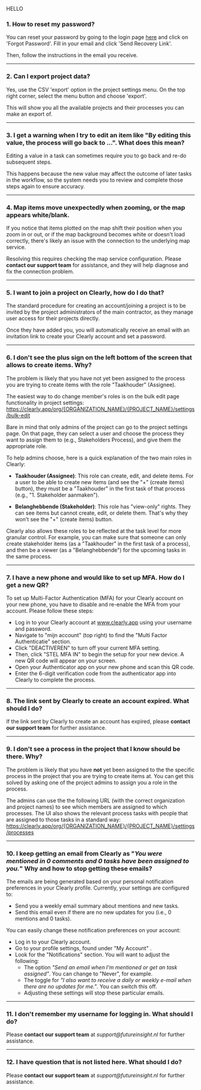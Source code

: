 HELLO
### 1. How to reset my password?

You can reset your password by going to the login page [here](https://clearly.app/login) and click on 'Forgot Password'. Fill in your email and click 'Send Recovery Link'.

Then, follow the instructions in the email you receive.

---

### 2. Can I export project data?

Yes, use the CSV 'export' option in the project settings menu. On the top right corner, select the menu button and choose 'export'.

This will show you all the available projects and their processes you can make an export of.

---

### 3. I get a warning when I try to edit an item like "By editing this value, the process will go back to ...". What does this mean?

Editing a value in a task can sometimes require you to go back and re-do subsequent steps. 

This happens because the new value may affect the outcome of later tasks in the workflow, so the system needs you to review and complete those steps again to ensure accuracy.

---

### 4. Map items move unexpectedly when zooming, or the map appears white/blank.

If you notice that items plotted on the map shift their position when you zoom in or out, or if the map background becomes white or doesn't load correctly, there's likely an issue with the connection to the underlying map service.

Resolving this requires checking the map service configuration. Please **contact our support team** for assistance, and they will help diagnose and fix the connection problem.

---

### 5. I want to join a project on Clearly, how do I do that?

The standard procedure for creating an account/joining a project is to be invited by the project administrators of the main contractor, as they manage user access for their projects directly.

Once they have added you, you will automatically receive an email with an invitation link to create your Clearly account and set a password.

---

### 6. I don't see the plus sign on the left bottom of the screen that allows to create items. Why? 

The problem is likely that you have not yet been assigned to the process you are trying to create items with the role "Taakhouder" (Assignee). 

The easiest way to do change member's roles is on the bulk edit page functionality in project settings:
https://clearly.app/org/{ORGANIZATION_NAME}/{PROJECT_NAME}/settings/bulk-edit

Bare in mind that only admins of the project can go to the project settings page. On that page, they can select a user and choose the process they want to assign them to (e.g., Stakeholders Process), and give them the appropriate role.

To help admins choose, here is a quick explanation of the two main roles in Clearly:
- **Taakhouder (Assignee)**: This role can create, edit, and delete items. For a user to be able to create new items (and see the "+" (create items) button), they must be a "Taakhouder" in the first task of that process (e.g., "1. Stakeholder aanmaken").

- **Belanghebbende (Stakeholder)**: This role has "view-only" rights. They can see items but cannot create, edit, or delete them. That's why they won't see the "+" (create items) button.

Clearly also allows these roles to be reflected at the task level for more granular control. For example, you can make sure that someone can only create stakeholder items (as a "Taakhouder" in the first task of a process), and then be a viewer (as a "Belanghebbende") for the upcoming tasks in the same process.

---

### 7. I have a new phone and would like to set up MFA. How do I get a new QR?

To set up Multi-Factor Authentication (MFA) for your Clearly account on your new phone, you have to disable and re-enable the MFA from your account. Please follow these steps:

- Log in to your Clearly account at www.clearly.app using your username and password.
- Navigate to "mijn account" (top right) to find the "Multi Factor Authenticatie" section.
- Click "DEACTIVEREN" to turn off your current MFA setting.
- Then, click "STEL MFA IN" to begin the setup for your new device. A new QR code will appear on your screen.
- Open your Authenticator app on your new phone and scan this QR code.
- Enter the 6-digit verification code from the authenticator app into Clearly to complete the process.

---

### 8. The link sent by Clearly to create an account expired. What should I do?

If the link sent by Clearly to create an account has expired, please **contact our support team** for further assistance.

---

### 9. I don't see a process in the project that I know should be there. Why? 

The problem is likely that you have **not** yet been assigned to the the specific process in the project that you are trying to create items at. You can get this solved by asking one of the project admins to assign you a role in the process. 

The admins can use the the following URL (with the correct organization and project names) to see which members are assigned to which processes. The UI also shows the relevant process tasks with people that are assigned to those tasks in a standard way:
https://clearly.app/org/{ORGANIZATION_NAME}/{PROJECT_NAME}/settings/processes

---

### 10. I keep getting an email from Clearly as "*_You were mentioned in 0 comments and 0 tasks have been assigned to you._*" Why and how to stop getting these emails?

The emails are being generated based on your personal notification preferences in your Clearly profile. Currently, your settings are configured to:
- Send you a weekly email summary about mentions and new tasks.
- Send this email even if there are no new updates for you (i.e., 0 mentions and 0 tasks).

You can easily change these notification preferences on your account:
- Log in to your Clearly account.
- Go to your profile settings, found under "My Account" .
- Look for the "Notifications" section. You will want to adjust the following:
    - The option *_"Send an email when I'm mentioned or get an task assigned"_*. You can change to "Never", for example.
    - The toggle for *_"I also want to receive a daily or weekly e-mail when there are no updates
for me."_*. You can switch this off.
    - Adjusting these settings will stop these particular emails.

---

### 11. I don't remember my username for logging in. What should I do?

Please **contact our support team** at *_support@futureinsight.nl_* for further assistance.

---

### 12. I have question that is not listed here. What should I do?

Please **contact our support team** at *_support@futureinsight.nl_* for further assistance.
